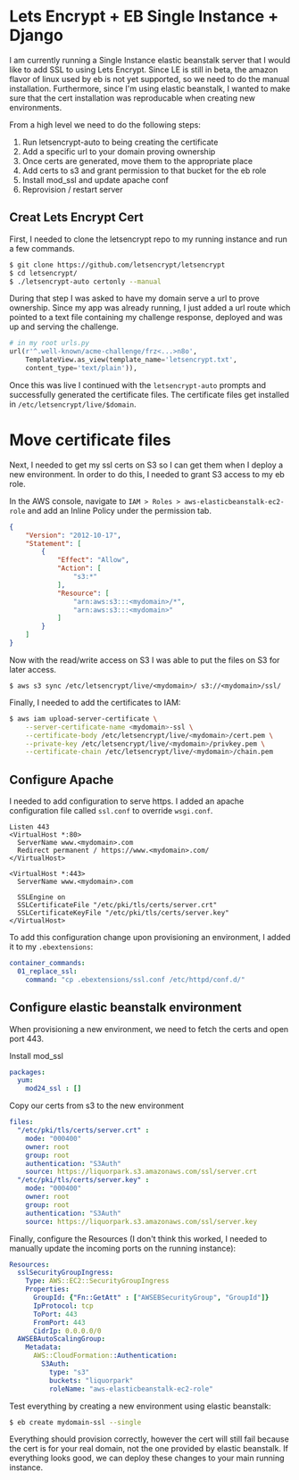 # Lets Encrypt + EB Single Instance + Django

I am currently running a Single Instance elastic beanstalk server that I would
like to add SSL to using Lets Encrypt. Since LE is still in beta, the amazon
flavor of linux used by eb is not yet supported, so we need to do the manual
installation. Furthermore, since I'm using elastic beanstalk, I wanted to make
sure that the cert installation was reproducable when creating new environments.

From a high level we need to do the following steps:

1. Run letsencrypt-auto to being creating the certificate
1. Add a specific url to your domain proving ownership
1. Once certs are generated, move them to the appropriate place
1. Add certs to s3 and grant permission to that bucket for the eb role
1. Install mod_ssl and update apache conf
1. Reprovision / restart server


## Creat Lets Encrypt Cert

First, I needed to clone the letsencrypt repo to my running instance and run a
few commands.

```bash
$ git clone https://github.com/letsencrypt/letsencrypt
$ cd letsencrypt/
$ ./letsencrypt-auto certonly --manual
```

During that step I was asked to have my domain serve a url to prove ownership.
Since my app was already running, I just added a url route which pointed to a
text file containing my challenge response, deployed and was up and serving
the challenge.

```python
# in my root urls.py
url(r'^.well-known/acme-challenge/frz<...>n8o',
    TemplateView.as_view(template_name='letsencrypt.txt',
    content_type='text/plain')),
```

Once this was live I continued with the `letsencrypt-auto` prompts and
successfully generated the certificate files. The certificate files get
installed in `/etc/letsencrypt/live/$domain`.

# Move certificate files

Next, I needed to get my ssl certs on S3 so I can get them when I deploy a new
environment. In order to do this, I needed to grant S3 access to my eb role.

In the AWS console, navigate to `IAM > Roles > aws-elasticbeanstalk-ec2-role`
and add an Inline Policy under the permission tab.

```json
{
    "Version": "2012-10-17",
    "Statement": [
        {
            "Effect": "Allow",
            "Action": [
                "s3:*"
            ],
            "Resource": [
                "arn:aws:s3:::<mydomain>/*",
                "arn:aws:s3:::<mydomain>"
            ]
        }
    ]
}
```

Now with the read/write access on S3 I was able to put the files on S3 for later
access.

```
$ aws s3 sync /etc/letsencrypt/live/<mydomain>/ s3://<mydomain>/ssl/
```

Finally, I needed to add the certificates to IAM:

```bash
$ aws iam upload-server-certificate \
    --server-certificate-name <mydomain>-ssl \
    --certificate-body /etc/letsencrypt/live/<mydomain>/cert.pem \
    --private-key /etc/letsencrypt/live/<mydomain>/privkey.pem \
    --certificate-chain /etc/letsencrypt/live/<mydomain>/chain.pem
```

## Configure Apache

I needed to add configuration to serve https. I added an apache configuration
file called `ssl.conf` to override `wsgi.conf`.

```
Listen 443
<VirtualHost *:80>
  ServerName www.<mydomain>.com
  Redirect permanent / https://www.<mydomain>.com/
</VirtualHost>

<VirtualHost *:443>
  ServerName www.<mydomain>.com

  SSLEngine on
  SSLCertificateFile "/etc/pki/tls/certs/server.crt"
  SSLCertificateKeyFile "/etc/pki/tls/certs/server.key"
</VirtualHost>
```

To add this configuration change upon provisioning an environment, I added it to
my `.ebextensions`:

```yaml
container_commands:
  01_replace_ssl:
    command: "cp .ebextensions/ssl.conf /etc/httpd/conf.d/"
```


## Configure elastic beanstalk environment

When provisioning a new environment, we need to fetch the certs and open port
443.

Install mod_ssl
```yaml
packages:
  yum:
    mod24_ssl : []
```

Copy our certs from s3 to the new environment

```yaml
files:
  "/etc/pki/tls/certs/server.crt" :
    mode: "000400"
    owner: root
    group: root
    authentication: "S3Auth"
    source: https://liquorpark.s3.amazonaws.com/ssl/server.crt
  "/etc/pki/tls/certs/server.key" :
    mode: "000400"
    owner: root
    group: root
    authentication: "S3Auth"
    source: https://liquorpark.s3.amazonaws.com/ssl/server.key
```

Finally, configure the Resources (I don't think this worked, I needed to
manually update the incoming ports on the running instance):

```yaml
Resources:
  sslSecurityGroupIngress:
    Type: AWS::EC2::SecurityGroupIngress
    Properties:
      GroupId: {"Fn::GetAtt" : ["AWSEBSecurityGroup", "GroupId"]}
      IpProtocol: tcp
      ToPort: 443
      FromPort: 443
      CidrIp: 0.0.0.0/0
  AWSEBAutoScalingGroup:
    Metadata:
      AWS::CloudFormation::Authentication:
        S3Auth:
          type: "s3"
          buckets: "liquorpark"
          roleName: "aws-elasticbeanstalk-ec2-role"
```


Test everything by creating a new environment using elastic beanstalk:

```bash
$ eb create mydomain-ssl --single
```

Everything should provision correctly, however the cert will still fail because
the cert is for your real domain, not the one provided by elastic beanstalk. If
everything looks good, we can deploy these changes to your main running instance.
